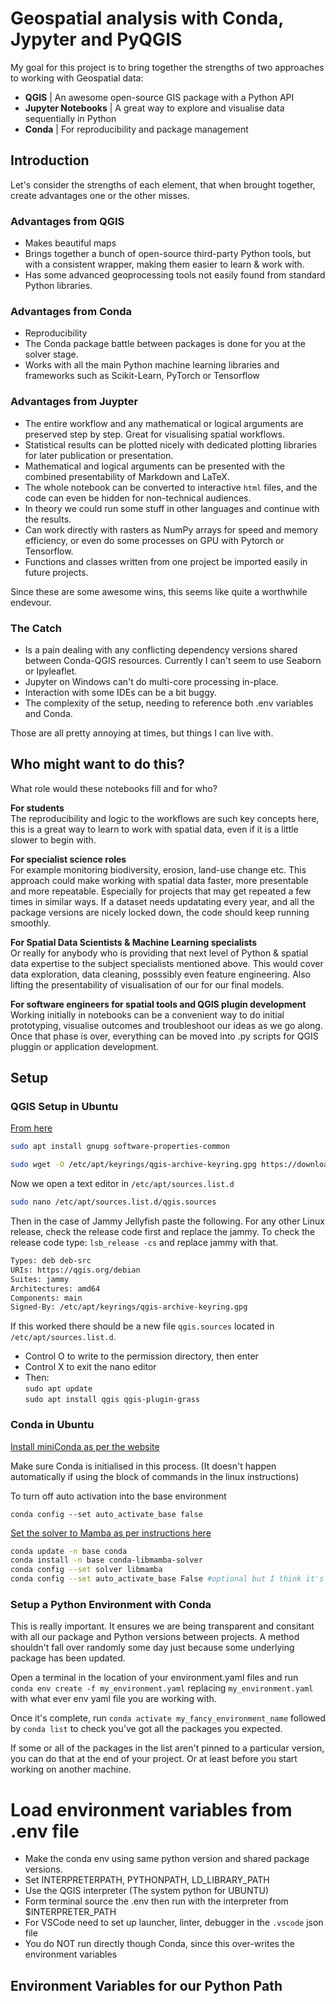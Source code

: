 # Geospatial analysis with Conda, Jypyter and PyQGIS
My goal for this project is to bring together the strengths of two  approaches to working with Geospatial data: 
- **QGIS** | An awesome open-source GIS package with a Python API
- **Jupyter Notebooks** | A great way to explore and visualise data sequentially in Python
- **Conda** | For reproducibility and package management

## Introduction
Let's consider the strengths of each element, that when brought together, create advantages one or the other misses.

### Advantages from QGIS
- Makes beautiful maps
- Brings together a bunch of open-source third-party Python tools, but with a consistent wrapper, making them easier to learn & work with.
- Has some advanced geoprocessing tools not easily found from standard Python libraries.

### Advantages from Conda
- Reproducibility
- The Conda package battle between packages is done for you at the solver stage.
- Works with all the main Python machine learning libraries and frameworks such as Scikit-Learn, PyTorch or Tensorflow

### Advantages from Juypter

- The entire workflow and any mathematical or logical arguments are preserved step by step.  Great for visualising spatial workflows.
- Statistical results can be plotted nicely with dedicated plotting libraries for later publication or presentation.
- Mathematical and logical arguments can be presented with the combined presentability of Markdown and LaTeX.
- The whole notebook can be converted to interactive `html` files, and the code can even be hidden for non-technical audiences.
- In theory we could run some stuff in other languages and continue with the results.
- Can work directly with rasters as NumPy arrays for speed and memory efficiency, or even do some processes on GPU with Pytorch or Tensorflow.
- Functions and classes written from one project be imported easily in future projects.

Since these are some awesome wins, this seems like quite a worthwhile endevour. 

### The Catch
- Is a pain dealing with any conflicting dependency versions shared between Conda-QGIS resources.  Currently I can't seem to use Seaborn or Ipyleaflet.
- Jupyter on Windows can't do multi-core processing in-place.
- Interaction with some IDEs can be a bit buggy.
- The complexity of the setup, needing to reference both .env variables and Conda.

Those are all pretty annoying at times, but things I can live with.

## Who might want to do this?
What role would these notebooks fill and for who?

**For students**  
The reproducibility and logic to the workflows are such key concepts here, this is a great way to learn to work with spatial data, even if it is a little slower to begin with.

**For specialist science roles**  
For example monitoring biodiversity, erosion, land-use change etc.  This approach could make working with spatial data faster, more presentable and more repeatable. Especially for projects that may get repeated a few times in similar ways. If a dataset needs updatating every year, and all the package versions are nicely locked down, the code should keep running smoothly.

**For Spatial Data Scientists & Machine Learning specialists**  
Or really for anybody who is providing that next level of Python & spatial data expertise to the subject specialists mentioned above.  This would cover data exploration, data cleaning, posssibly even feature engineering.  Also lifting the presentability of visualisation of our for our final models.

**For software engineers for spatial tools and QGIS plugin development**  
Working initially in notebooks can be a convenient way to do initial prototyping, visualise outcomes and troubleshoot our ideas as we go along.  Once that phase is over, everything can be moved into .py scripts for QGIS pluggin or application development.

## Setup


### QGIS Setup in Ubuntu

[From here](https://qgis.org/en/site/forusers/alldownloads.html)

```bash
sudo apt install gnupg software-properties-common

sudo wget -O /etc/apt/keyrings/qgis-archive-keyring.gpg https://download.qgis.org/downloads/qgis-archive-keyring.gpg
```

Now we open a text editor in `/etc/apt/sources.list.d`

```bash
sudo nano /etc/apt/sources.list.d/qgis.sources
```

Then in the case of Jammy Jellyfish paste the following.   For any other Linux release, check the release code first and replace the jammy. To check the release code type: `lsb_release -cs` and replace jammy with that.

```bash
Types: deb deb-src  
URIs: https://qgis.org/debian  
Suites: jammy  
Architectures: amd64  
Components: main  
Signed-By: /etc/apt/keyrings/qgis-archive-keyring.gpg 
``` 
If this worked there should be a new file `qgis.sources` located in `/etc/apt/sources.list.d`.

- Control O to write to the permission directory, then enter
- Control X to exit the nano editor
- Then:  
`sudo apt update`  
`sudo apt install qgis qgis-plugin-grass`

### Conda in Ubuntu

[Install miniConda as per the website](https://docs.anaconda.com/miniconda/)  

Make sure Conda is initialised in this process.  (It doesn't happen automatically if using the block of commands in the linux instructions)

To turn off auto activation into the base environment

`conda config --set auto_activate_base false`


[Set the solver to Mamba as per instructions here](https://www.anaconda.com/blog/a-faster-conda-for-a-growing-community)

```Bash
conda update -n base conda
conda install -n base conda-libmamba-solver
conda config --set solver libmamba
conda config --set auto_activate_base False #optional but I think it's best because you never really want to use base for much.
```

### Setup a Python Environment with Conda

This is really important. It ensures we are being transparent and consitant with all our package and Python versions between projects.  A method shouldn't fall over randomly some day just because some underlying package has been updated.  

Open a terminal in the location of your environment.yaml files and run  
 `conda env create -f my_environment.yaml`
 replacing `my_environment.yaml` with what ever env yaml file you are working with.

Once it's complete, run `conda activate my_fancy_environment_name`  followed by `conda list` to check you've got all the packages you expected.

If some or all of the packages in the list aren't pinned to a particular version, you can do that at the end of your project.  Or at least before you start working on another machine.
  

# Load environment variables from .env file


- Make the conda env using same python version and shared package versions.
- Set INTERPRETERPATH, PYTHONPATH, LD_LIBRARY_PATH  
- Use the QGIS interpreter (The system python for UBUNTU)
- Form terminal source the .env then run with the interpreter from $INTERPRETER_PATH
- For VSCode need to set up launcher, linter, debugger in the `.vscode` json file
- You do NOT run directly though Conda, since this over-writes the environment variables

## Environment Variables for our Python Path

